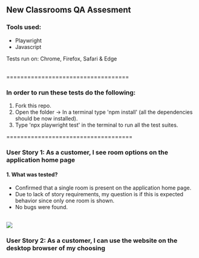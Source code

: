 <h2>New Classrooms QA Assesment</h2>
<h3>Tools used:</h3>
<ul>
    <li>Playwright</li>
    <li>Javascript</li>
</ul>
<p>Tests run on: Chrome, Firefox, Safari & Edge</p>
<br>
===================================
<br>
<h3>In order to run these tests do the following:</h3>
<ol>
    <li>Fork this repo.</li>
    <li>Open the folder -> In a terminal type 'npm install' (all the dependencies should be now installed).</li>
    <li>Type 'npx playwright test' in the terminal to run all the test suites.</li>
</ol>
====================================
<h3>User Story 1: As a customer, I see room options on the application home page</h3>
<h4>1. What was tested?</h4>
<ul>
    <li>Confirmed that a single room is present on the application home page.</li>
    <li>Due to lack of story requirements, my question is if this is expected behavior since only one room is shown.</li>
    <li>No bugs were found.</li>
</ul>
<br>
<image src='images/UserStory1Image.png'>
<br>
<h3>User Story 2: As a customer, I can use the website on the desktop browser of my choosing</h3>
